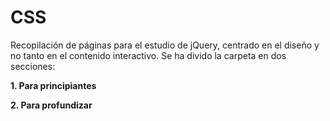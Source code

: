 ﻿# CSS
Recopilación de páginas para el estudio de jQuery, centrado en el diseño y no tanto en el contenido interactivo. Se ha divido la carpeta en dos secciones:

**1. Para principiantes**

**2. Para profundizar**
